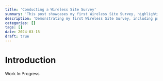 ```yaml
---
title: 'Conducting a Wireless Site Survey'
summary: 'This post showcases my first Wireless Site Survey, highlighting methodology, tools used, and key observations.'
description: 'Demonstrating my first Wireless Site Survey, including process, tools, and insights gained from the assessment.'
categories: []
tags: []
date: 2024-03-15
draft: true
---
```


# Introduction

Work In Progress
